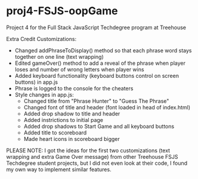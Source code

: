 # proj4-FSJS-oopGame
 Project 4 for the Full Stack JavaScript Techdegree program at Treehouse

Extra Credit Customizations:
 - Changed addPhraseToDisplay() method so that each phrase word stays together on one line (text wrapping)
 - Edited gameOver() method to add a reveal of the phrase when player loses and number of wrong letters when player wins
 - Added keyboard functionality (keyboard buttons control on screen buttons) in app.js
 - Phrase is logged to the console for the cheaters
 - Style changes in app.js:
     - Changed title from "Phrase Hunter" to "Guess The Phrase"
     - Changed font of title and header (font loaded in head of index.html)
     - Added drop shadow to title and header
     - Added instrictions to initial page
     - Added drop shadows to Start Game and all keyboard buttons
     - Added title to scoreboard
     - Made heart icons in scoreboard bigger

PLEASE NOTE: I got the ideas for the first two customizations (text wrapping and extra Game Over message) from other Treehouse FSJS Techdegree student projects, but I did not even look at their code, I found my own way to implement similar features.